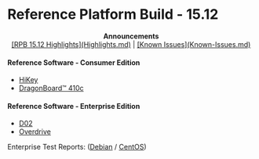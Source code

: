 # Reference Platform Build - 15.12

<p align="center">
  <b>Announcements</b><br>
  <a href="#">[RPB 15.12 Highlights](Highlights.md)</a> |
  <a href="#">[Known Issues](Known-Issues.md)</a>
  <br>

#### Reference Software - Consumer Edition
- [HiKey](ConsumerEdition/HiKey/README.md)
- [DragonBoard™ 410c](ConsumerEdition/DragonBoard-410c/README.md)

#### Reference Software - Enterprise Edition
- [D02](EnterpriseEdition/D02/README.md)
- [Overdrive](EnterpriseEdition/Overdrive/README.md)

Enterprise Test Reports: ([Debian](https://builds.96boards.org/releases/reference-platform/components/debian-installer/15.12/EE-Debian-RPB-15.12-TestReport.pdf) / [CentOS](https://builds.96boards.org/releases/reference-platform/components/centos-installer/15.12/EE-CentOS-RPB-15.12-TestReport.pdf))
